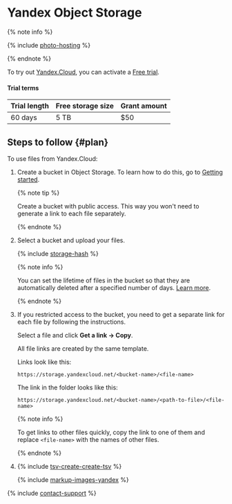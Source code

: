 # Yandex Object Storage

{% note info %}

{% include [photo-hosting](_includes/cloud-storage/photo-hosting.md) %}

{% endnote %}

To try out [Yandex.Cloud](https://cloud.yandex.com/docs/storage/quickstart), you can activate a [Free trial](https://cloud.yandex.com/en-ru/docs/free-trial/).

#### Trial terms

Trial length | Free storage size | Grant amount
------------ | ----------------- | ------------
60 days | 5 TB | $50

## Steps to follow {#plan}

To use files from Yandex.Cloud:

1. Create a bucket in Object Storage. To learn how to do this, go to [Getting started](https://cloud.yandex.com/docs/storage/quickstart).

    {% note tip %}

    Create a bucket with public access. This way you won't need to generate a link to each file separately.

    {% endnote %}

1. Select a bucket and upload your files.

    {% include [storage-hash](_includes/cloud-storage/hash.md) %}

    {% note info %}

    You can set the lifetime of files in the bucket so that they are automatically deleted after a specified number of days. [Learn more](https://cloud.yandex.com/en-ru/docs/storage/operations/buckets/lifecycles).

    {% endnote %}

1. If you restricted access to the bucket, you need to get a separate link for each file by following the instructions.

    Select a file and click **Get a link → Copy**.

    All file links are created by the same template.

    Links look like this:

    ```
    https://storage.yandexcloud.net/<bucket-name>/<file-name>
    ```

    The link in the folder looks like this:

    ```
    https://storage.yandexcloud.net/<bucket-name>/<path-to-file>/<file-name>
    ```

    {% note info %}

    To get links to other files quickly, copy the link to one of them and replace `<file-name>` with the names of other files.

    {% endnote %}

1. {% include [tsv-create-create-tsv](_includes/cloud-storage/id-tsv-create/create-tsv.md) %}

    {% include [markup-images-yandex](_includes/cloud-storage/markup/markup-images-yandex.md) %}

{% include [contact-support](_includes/contact-support.md) %}